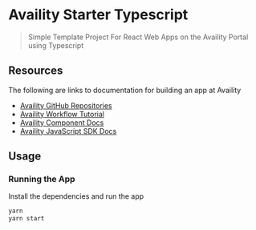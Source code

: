 # Availity Starter Typescript

> Simple Template Project For React Web Apps on the Availity Portal using Typescript

## Resources

The following are links to documentation for building an app at Availity

- [Availity GitHub Repositories](https://github.com/Availity)
- [Availity Workflow Tutorial](https://availity.github.io/availity-workflow/)
- [Availity Component Docs](https://availity.github.io/availity-react/)
- [Availity JavaScript SDK Docs](https://availity.github.io/sdk-js/)

## Usage

### Running the App

Install the dependencies and run the app

```bash
yarn
yarn start
```
